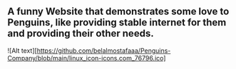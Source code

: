 ## A funny Website that demonstrates some love to Penguins, like providing stable internet for them and providing their other needs.

![Alt text][https://github.com/belalmostafaaa/Penguins-Company/blob/main/linux_icon-icons.com_76796.ico]

